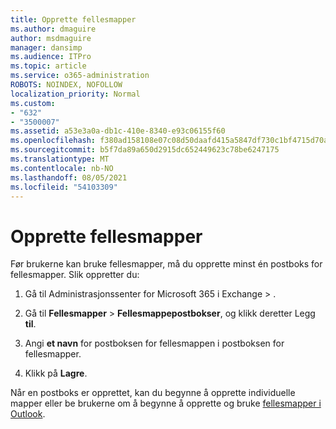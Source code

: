 ```yaml
---
title: Opprette fellesmapper
ms.author: dmaguire
author: msdmaguire
manager: dansimp
ms.audience: ITPro
ms.topic: article
ms.service: o365-administration
ROBOTS: NOINDEX, NOFOLLOW
localization_priority: Normal
ms.custom:
- "632"
- "3500007"
ms.assetid: a53e3a0a-db1c-410e-8340-e93c06155f60
ms.openlocfilehash: f380ad158108e07c08d50daafd415a5847df730c1bf4715d70aab7c30860f4d6
ms.sourcegitcommit: b5f7da89a650d2915dc652449623c78be6247175
ms.translationtype: MT
ms.contentlocale: nb-NO
ms.lasthandoff: 08/05/2021
ms.locfileid: "54103309"
---
```

# <a name="creating-public-folders"></a>Opprette fellesmapper

Før brukerne kan bruke fellesmapper, må du opprette minst én postboks for fellesmapper. Slik oppretter du:
  
1. Gå til Administrasjonssenter for Microsoft 365 i Exchange  \> .

2. Gå til **Fellesmapper** \> **Fellesmappepostbokser**, og klikk deretter Legg **til**.

3. Angi **et navn** for postboksen for fellesmappen i postboksen for fellesmapper.

4. Klikk på **Lagre**.

Når en postboks er opprettet, kan du begynne å opprette individuelle mapper eller be brukerne om å begynne å opprette og bruke [fellesmapper i Outlook](https://support.office.com/article/Create-and-share-a-public-folder-in-Outlook-a2835011-d524-4a5c-a207-05c159bb2a97).
  
